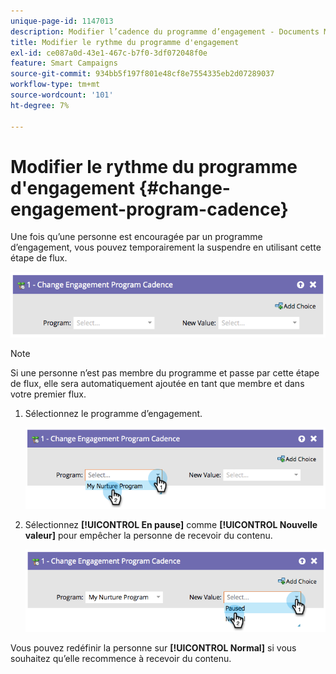 ```yaml
---
unique-page-id: 1147013
description: Modifier l’cadence du programme d’engagement - Documents Marketo - Documentation du produit
title: Modifier le rythme du programme d'engagement
exl-id: ce087a0d-43e1-467c-b7f0-3df072048f0e
feature: Smart Campaigns
source-git-commit: 934bb5f197f801e48cf8e7554335eb2d07289037
workflow-type: tm+mt
source-wordcount: '101'
ht-degree: 7%

---
```


# Modifier le rythme du programme d&#39;engagement {#change-engagement-program-cadence}

Une fois qu’une personne est encouragée par un programme d’engagement, vous pouvez temporairement la suspendre en utilisant cette étape de flux.

![](assets/change-engagement-program-cadence-1.png)

>[!NOTE]
>
>Si une personne n’est pas membre du programme et passe par cette étape de flux, elle sera automatiquement ajoutée en tant que membre et dans votre premier flux.

1. Sélectionnez le programme d’engagement.

   ![](assets/change-engagement-program-cadence-2.png)

1. Sélectionnez **[!UICONTROL En pause]** comme **[!UICONTROL Nouvelle valeur]** pour empêcher la personne de recevoir du contenu.

   ![](assets/change-engagement-program-cadence-3.png)

Vous pouvez redéfinir la personne sur **[!UICONTROL Normal]** si vous souhaitez qu’elle recommence à recevoir du contenu.
